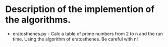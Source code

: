 # Description of the implemention of the algorithms.


- eratosthenes.py - Calc a table of prime numbers from 2 to n and the run time. Using the algorithm of eratosthenes. Be careful with n!
